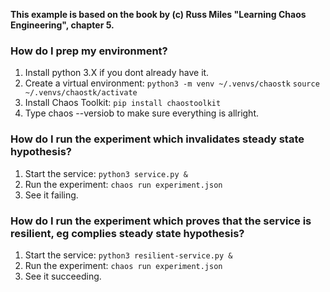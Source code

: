 **This example is based on the book by (c) Russ Miles "Learning Chaos Engineering", chapter 5.**

### How do I prep my environment?
1. Install python 3.X if you dont already have it.
2. Create a virtual environment: 
`python3 -m venv ~/.venvs/chaostk`
`source ~/.venvs/chaostk/activate`
3. Install Chaos Toolkit:
`pip install chaostoolkit`
4. Type chaos --versiob to make sure everything is allright.

### How do I run the experiment which invalidates steady state hypothesis?
1. Start the service:
`python3 service.py &`
2. Run the experiment:
`chaos run experiment.json`
3. See it failing.

### How do I run the experiment which proves that the service is resilient, eg complies steady state hypothesis?
1. Start the service:
`python3 resilient-service.py &`
2. Run the experiment:
`chaos run experiment.json`
3. See it succeeding.


